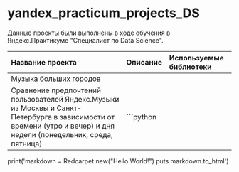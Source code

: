 # yandex_practicum_projects_DS

Данные проекты были выполнены в ходе обучения в Яндекс.Практикуме "Специалист по Data Science".

| Название проекта | Описание | Используемые библиотеки | 
| :---------------------- | :---------------------- | :---------------------- |
| [Музыка больших городов](https://github.com/Menduone/yandex_practicum_projects_DS/blob/main/1_yandex_music/01_yandex_music.ipynb) | 
 Сравнение предпочтений пользователей Яндекс.Музыки из Москвы и Санкт-Петербурга в зависимости от времени (утро и вечер) и дня недели (понедельник, среда, пятница)| ```python
print('markdown = Redcarpet.new("Hello World!")
puts markdown.to_html')
``` |
